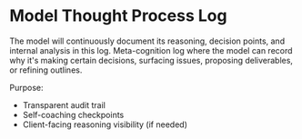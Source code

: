 # Model Thought Process Log

The model will continuously document its reasoning, decision points, and internal analysis in this log. Meta-cognition log where the model can record why it's making certain decisions, surfacing issues, proposing deliverables, or refining outlines.

Purpose:
- Transparent audit trail
- Self-coaching checkpoints
- Client-facing reasoning visibility (if needed)
